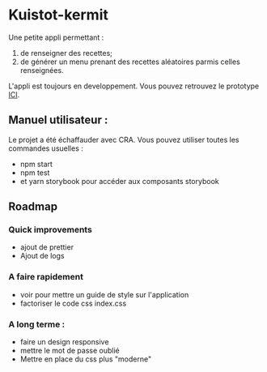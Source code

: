 # Kuistot-kermit

Une petite appli permettant :
1. de renseigner des recettes;
2. de générer un menu prenant des recettes aléatoires parmis celles renseignées.

L'appli est toujours en developpement. Vous pouvez retrouvez le prototype [ICI](https://www.figma.com/proto/76pJI7hS0mCYKGIh21HMMj/Kuistot-Kermit?node-id=1%3A2&scaling=min-zoom&page-id=0%3A1&starting-point-node-id=1%3A2).

## Manuel utilisateur :

Le projet a été échaffauder avec CRA. Vous pouvez utiliser toutes les commandes usuelles :
- npm start
- npm test
- et yarn storybook pour accéder aux composants storybook

## Roadmap

### Quick improvements
- ajout de prettier
- Ajout de logs

### A faire rapidement
- voir pour mettre un guide de style sur l'application
- factoriser le code css index.css

### A long terme :
- faire un design responsive
- mettre le mot de passe oublié
- Mettre en place du css plus "moderne"